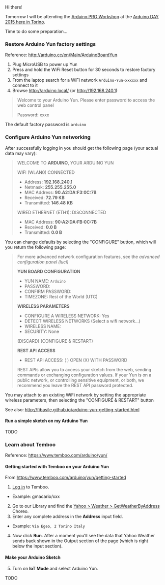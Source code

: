 Hi there!

Tomorrow I will be attending the [Arduino PRO Workshop](http://www.eventbrite.it/e/biglietti-workshop-pro-arduino-day-2015-torino-16276959825) at the [Arduino DAY 2015 here in Torino](http://local.arduino.cc/torino/2015/02/04/arduino-day-2015/).

Time to do some preparation...

### Restore Arduino Yun factory settings

Reference: <http://arduino.cc/en/Main/ArduinoBoardYun>

1. Plug MicroUSB to power up Yun
2. Press and hold the WiFi Reset button for 30 seconds to restore factory settings
3. From the laptop search for a WiFi network `Arduino-Yun-xxxxxx` and connect to it
4. Browse <http://arduino.local/> (or <http://192.168.240.1>)

> Welcome to your Arduino Yun. Please enter password to access the web control panel
>
> Password: xxxx

The default factory password is `arduino`

### Configure Arduino Yun networking

After successfully logging in you should get the following page (your actual data may vary):

> WELCOME TO **ARDUINO**, YOUR ARDUINO YUN
>
> WIFI (WLAN0) CONNECTED
> * Address: **192.168.240.1**
> * Netmask: **255.255.255.0**
> * MAC Address: **90.A2:DA:F3:0C:7B**
> * Received: **72.79 KB**
> * Transmitted: **146.48 KB**
>
> WIRED ETHERNET (ETH1): DISCONNECTED
> * MAC Address: **90:A2:DA:FB:0C:7B**
> * Received: **0.0 B**
> * Transmitted: **0.0 B**

You can change defaults by selecting the "CONFIGURE" button, which will you return the following page:

> For more advanced network configuration features, see the _advanced configuration panel (luci)_
>
> **YUN BOARD CONFIGURATION**
> * YUN NAME: `Arduino`
> * PASSWORD: ` `
> * CONFIRM PASSWORD: ` `
> * TIMEZONE: Rest of the World (UTC)
>
> **WIRELESS PARAMETERS**
> * CONFIGURE A WIRELESS NETWORK: Yes
> * DETECT WIRELESS NETWORKS (Select a wifi network...)
> * WIRELESS NAME: ` `
> * SECURITY: None
>
> (DISCARD) (CONFIGURE & RESTART)
>
> **REST API ACCESS**
>
> * REST API ACCESS: ( ) OPEN (X) WITH PASSWORD
>
> REST APIs allow you to access your sketch from the web, sending commands or exchanging configuration values.
> If your Yun is on a public network, or controlling sensitive equipment, or both, we recommend you leave the REST API password protected.

You may attach to an existing WiFi network by setting the appropriate wireless parameters, then selecting the "CONFIGURE & RESTART" button

See also: <http://fibasile.github.io/arduino-yun-getting-started.html>

#### Run a simple sketch on my Arduino Yun

TODO

### Learn about Temboo

Reference: <https://www.temboo.com/arduino/yun/>

#### Getting started with Temboo on your Arduino Yun

From <https://www.temboo.com/arduino/yun/getting-started>

1. [Log in](https://www.temboo.com/login) to Temboo.
  * Example: gmacario/xxx
2.  Go to our Library and find the [Yahoo > Weather > GetWeatherByAddress](https://www.temboo.com/library/Library/Yahoo/Weather/GetWeatherByAddress/) Choreo.
3. Enter any complete address in the **Address** input field.
  * Example: `Via Egeo, 2 Torino Italy`
4. Now click **Run**. After a moment you'll see the data that Yahoo Weather sends back shown in the Output section of the page (which is right below the Input section).

#### Make your Arduino Sketch

5. Turn on **IoT Mode** and select Arduino Yun.

TODO

<!-- EOF -->
